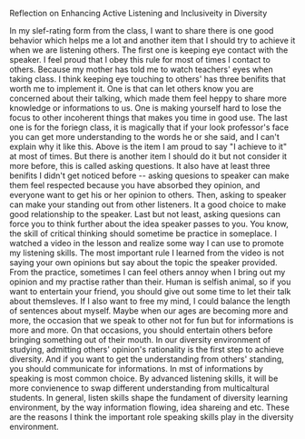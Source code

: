 Reflection on Enhancing Active Listening and Inclusiveity in Diversity

In my slef-rating form from the class, I want to share there is one good behavior which helps me a lot and another item that I should try to achieve it when we are listening others. The first one is keeping eye contact with the speaker. I feel proud that I obey this rule for most of times I contact to others. Because my mother has told me to watch teachers' eyes when taking class. I think keeping eye touching to others' has three benifits that worth me to implement it. One is that can let others know you are concerned about their talking, which made them feel heppy to share more knowledge or informations to us. One is making yourself hard to lose the focus to other incoherent things that makes you time in good use. The last one is for the foriegn class, it is magically that if your look professor's face you can get more understanding to the words he or she said, and I can't explain why it like this. Above is the item I am proud to say "I achieve to it" at most of times. But there is another item I should do it but not consider it more before, this is called asking questions. It also have at least three benifits I didn't get noticed before -- asking quesions to speaker can make them feel respected because you have absorbed they opinion, and everyone want to get his or her opinion to others. Then, asking to speaker can make your standing out from other listeners. It a good choice to make good relationship to the speaker. Last but not least, asking quesions can force you to think further about the idea speaker passes to you. You know, the skill of critical thinking should sometime be practice in someplace.
I watched a video in the lesson and realize some way I can use to promote my listening skills. The most important rule I learned from the video is not saying your own opinions but say about the topic the speaker provided. From the practice, sometimes I can feel others annoy when I bring out my opinion and my practise rather than their. Human is selfish animal, so if you want to entertain your friend, you should give out some time to let their talk about themsleves. If I also want to free my mind, I could balance the length of sentences about myself. Maybe when our ages are becoming more and more, the occasion that we speak to other not for fun but for informations is more and more. On that occasions, you should entertain others before bringing something out of their mouth.
In our diversity environment of studying, admitting others' opinion's rationality is the first step to achieve diversity. And if you want to get the understanding from others' standing, you should communicate for informations. In mst of informations by speaking is most common choice. By advanced listening skills, it will be more convienence to swap different understanding from multicaltural students. In general, listen skills shape the fundament of diversity learning environment, by the way information flowing, idea shareing and etc. These are the reasons I think the important role speaking skills play in the diversity environment.